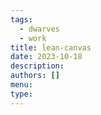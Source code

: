 ```yaml
---
tags:
  - dwarves
  - work
title: lean-canvas
date: 2023-10-18
description: 
authors: []
menu: 
type:
---
```


